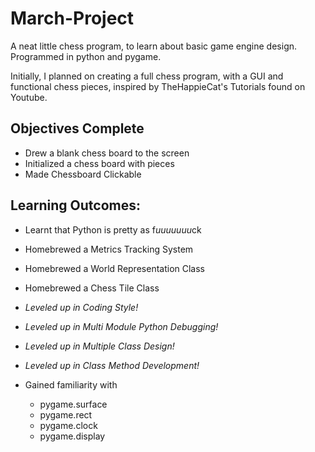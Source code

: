 # March-Project

A neat little chess program, to learn about basic game engine design. Programmed in python and pygame.

Initially, I planned on creating a full chess program, with a GUI and functional chess pieces, inspired by TheHappieCat's Tutorials found on Youtube.

## Objectives Complete ##
 * Drew a blank chess board to the screen
 * Initialized a chess board with pieces
 * Made Chessboard Clickable
 
## Learning Outcomes: ##
 * Learnt that Python is pretty as f*uuuuuuu*ck
 
 * Homebrewed a Metrics Tracking System
 * Homebrewed a World Representation Class
 * Homebrewed a Chess Tile Class
 
 * *Leveled up in Coding Style!*
 * *Leveled up in Multi Module Python Debugging!*
 * *Leveled up in Multiple Class Design!*
 * *Leveled up in Class Method Development!*
 
 * Gained familiarity with
    * pygame.surface
    * pygame.rect
    * pygame.clock
    * pygame.display
 
 
